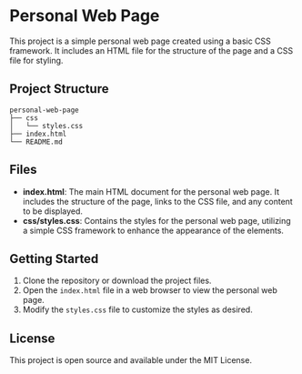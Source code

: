 # Personal Web Page

This project is a simple personal web page created using a basic CSS framework. It includes an HTML file for the structure of the page and a CSS file for styling.

## Project Structure

```
personal-web-page
├── css
│   └── styles.css
├── index.html
└── README.md
```

## Files

- **index.html**: The main HTML document for the personal web page. It includes the structure of the page, links to the CSS file, and any content to be displayed.
- **css/styles.css**: Contains the styles for the personal web page, utilizing a simple CSS framework to enhance the appearance of the elements.

## Getting Started

1. Clone the repository or download the project files.
2. Open the `index.html` file in a web browser to view the personal web page.
3. Modify the `styles.css` file to customize the styles as desired.

## License

This project is open source and available under the MIT License.